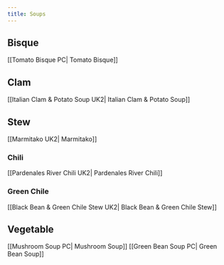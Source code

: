 ```yaml
---
title: Soups
---
```

## Bisque
[[Tomato Bisque PC| Tomato Bisque]]
## Clam
[[Italian Clam & Potato Soup UK2| Italian Clam & Potato Soup]]
## Stew
[[Marmitako UK2| Marmitako]]
### Chili
[[Pardenales River Chili UK2| Pardenales River Chili]]
### Green Chile
[[Black Bean & Green Chile Stew UK2| Black Bean & Green Chile Stew]]
## Vegetable
[[Mushroom Soup PC| Mushroom Soup]]
[[Green Bean Soup PC| Green Bean Soup]]